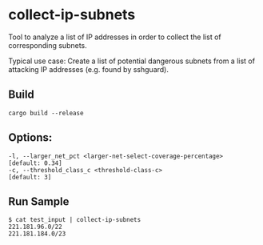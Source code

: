 # collect-ip-subnets
Tool to analyze a list of IP addresses in order to collect the list of corresponding subnets.

Typical use case: Create a list of potential dangerous subnets from a list of attacking IP addresses (e.g. found by sshguard). 

Build
---
    cargo build --release

Options:
---
    -l, --larger_net_pct <larger-net-select-coverage-percentage>     [default: 0.34]
    -c, --threshold_class_c <threshold-class-c>                      [default: 3]

Run Sample
---
    $ cat test_input | collect-ip-subnets
    221.181.96.0/22
    221.181.184.0/23
